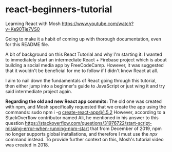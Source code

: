 # react-beginners-tutorial

Learning React with Mosh https://www.youtube.com/watch?v=Ke90Tje7VS0

Going to make it a habit of coming up with thorough documentation, even for this README file.

A bit of background on this React Tutorial and why I'm starting it:
I wanted to immediately start an intermediate React + Firebase project which is about building a social media app by
FreeCodeCamp. However, it was suggested that it wouldn't be beneficial for me to follow if I didn't know React at all.

I aim to nail down the fundamentals of React going through this tutorial, then either jump into a beginner's guide to
JavaScript or just wing it and try said intermediate project again.

**Regarding the old and new React app commits:**
The old one was created with npm, and Mosh specifically requested that we create the app using the commands:
sudo npm i -g create-react-app@1.5.2
However, according to a StackOverflow contributor named Ali, he mentioned in his answer to this question
https://stackoverflow.com/questions/31976722/start-script-missing-error-when-running-npm-start that from December of
2019, npm no longer supports global installations, and therefore I must use the _npx_ command instead.
To provide further context on this, Mosh's tutorial video was created in 2018.
